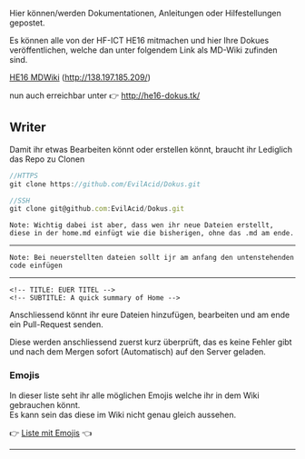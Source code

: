 <!-- TITLE: Readme -->
<!-- SUBTITLE: A Readme of the HF-ICT Wiki -->


Hier können/werden Dokumentationen, Anleitungen oder Hilfestellungen gepostet. 

Es können alle von der HF-ICT HE16 mitmachen und hier Ihre Dokues veröffentlichen, welche dan unter folgendem Link als MD-Wiki zufinden sind.

[HE16 MDWiki](http://138.197.185.209/)  (http://138.197.185.209/)

nun auch erreichbar unter  :point_right:  http://he16-dokus.tk/

## Writer

Damit ihr etwas Bearbeiten könnt oder erstellen könnt, braucht ihr Lediglich das Repo zu Clonen

```javascript
//HTTPS
git clone https://github.com/EvilAcid/Dokus.git

//SSH
git clone git@github.com:EvilAcid/Dokus.git
```

```
Note: Wichtig dabei ist aber, dass wen ihr neue Dateien erstellt, diese in der home.md einfügt wie die bisherigen, ohne das .md am ende.
```

---
```
Note: Bei neuerstellten dateien sollt ijr am anfang den untenstehenden code einfügen
```
---
```
<!-- TITLE: EUER TITEL -->
<!-- SUBTITLE: A quick summary of Home -->
```

Anschliessend könnt ihr eure Dateien hinzufügen, bearbeiten und am ende ein Pull-Request senden.

Diese werden anschliessend zuerst kurz überprüft, das es keine Fehler gibt und nach dem Mergen sofort (Automatisch) auf den Server geladen.


### Emojis
In dieser liste seht ihr alle möglichen Emojis welche ihr in dem Wiki gebrauchen könnt.  
Es kann sein das diese im Wiki nicht genau gleich aussehen.

:point_right:  [Liste mit Emojis](https://www.webpagefx.com/tools/emoji-cheat-sheet/)  :point_left:

---